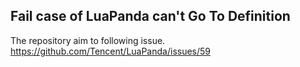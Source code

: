 ## Fail case of LuaPanda can't Go To Definition

The repository aim to following issue.  
<https://github.com/Tencent/LuaPanda/issues/59>